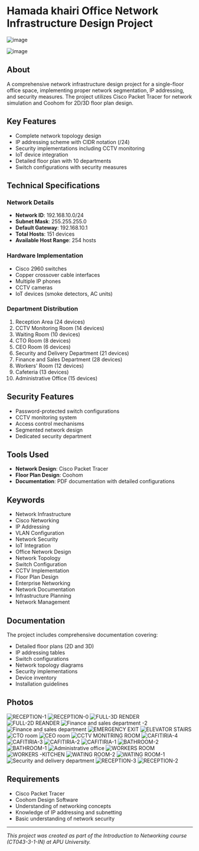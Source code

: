 # Hamada khairi Office Network Infrastructure Design Project


![image](https://github.com/user-attachments/assets/1a54cffe-6e55-4925-9010-ba3e883e0ba1)

![image](https://github.com/user-attachments/assets/9ab4f14d-e50a-49fb-872b-314d0ebe4ae6)


## About
A comprehensive network infrastructure design project for a single-floor office space, implementing proper network segmentation, IP addressing, and security measures. The project utilizes Cisco Packet Tracer for network simulation and Coohom for 2D/3D floor plan design.

## Key Features
- Complete network topology design
- IP addressing scheme with CIDR notation (/24)
- Security implementations including CCTV monitoring
- IoT device integration
- Detailed floor plan with 10 departments
- Switch configurations with security measures

## Technical Specifications

### Network Details
- **Network ID**: 192.168.10.0/24
- **Subnet Mask**: 255.255.255.0
- **Default Gateway**: 192.168.10.1
- **Total Hosts**: 151 devices
- **Available Host Range**: 254 hosts

### Hardware Implementation
- Cisco 2960 switches
- Copper crossover cable interfaces
- Multiple IP phones
- CCTV cameras
- IoT devices (smoke detectors, AC units)

### Department Distribution
1. Reception Area (24 devices)
2. CCTV Monitoring Room (14 devices)
3. Waiting Room (10 devices)
4. CTO Room (8 devices)
5. CEO Room (6 devices)
6. Security and Delivery Department (21 devices)
7. Finance and Sales Department (28 devices)
8. Workers' Room (12 devices)
9. Cafeteria (13 devices)
10. Administrative Office (15 devices)

## Security Features
- Password-protected switch configurations
- CCTV monitoring system
- Access control mechanisms
- Segmented network design
- Dedicated security department

## Tools Used
- **Network Design**: Cisco Packet Tracer
- **Floor Plan Design**: Coohom
- **Documentation**: PDF documentation with detailed configurations

## Keywords
- Network Infrastructure
- Cisco Networking
- IP Addressing
- VLAN Configuration
- Network Security
- IoT Integration
- Office Network Design
- Network Topology
- Switch Configuration
- CCTV Implementation
- Floor Plan Design
- Enterprise Networking
- Network Documentation
- Infrastructure Planning
- Network Management

## Documentation
The project includes comprehensive documentation covering:
- Detailed floor plans (2D and 3D)
- IP addressing tables
- Switch configurations
- Network topology diagrams
- Security implementations
- Device inventory
- Installation guidelines


## Photos
![RECEPTION-1](https://github.com/user-attachments/assets/2dc951e5-9491-45ca-a6f2-df04d14ff781)
![RECEPTION-0](https://github.com/user-attachments/assets/de16d1db-095e-4a17-86fc-3ebabd9e060e)
![FULL-3D RENDER](https://github.com/user-attachments/assets/8c067043-7283-4476-944e-bf813f820fc7)
![FULL-2D REANDER](https://github.com/user-attachments/assets/4183603b-86f7-4e09-9d48-93f157e7aa24)
![Finance and sales department -2](https://github.com/user-attachments/assets/ac9d3ddb-1aaf-40f0-aadf-028d6e8657aa)
![Finance and sales department ](https://github.com/user-attachments/assets/064d6773-5883-4db0-941c-b021e5ff3327)
![EMERGENCY EXIT](https://github.com/user-attachments/assets/b401525e-99b9-42f0-8b37-2a42df110bcc)
![ELEVATOR   STAIRS](https://github.com/user-attachments/assets/fbd13763-6fc6-4e99-9d9b-f3b479af37c3)
![CTO room ](https://github.com/user-attachments/assets/d0cb75ee-209b-4710-85dc-bda84bade85c)
![CEO room ](https://github.com/user-attachments/assets/133fc37c-8507-4938-b7e8-cb55c9247bf8)
![CCTV MONITRING ROOM ](https://github.com/user-attachments/assets/f4840cfb-1128-4dff-9ca5-cf54fc30c5b5)
![CAFITIRIA-4](https://github.com/user-attachments/assets/426de377-5ee4-4c51-befc-6a421f731bb1)
![CAFITIRIA-3](https://github.com/user-attachments/assets/b6226a68-6b3e-4adf-b0d4-5c87c606afe8)
![CAFITIRIA-2](https://github.com/user-attachments/assets/5deec189-bb25-41a7-8635-efee4fd03878)
![CAFITIRIA-1](https://github.com/user-attachments/assets/56bfa0a3-4b10-4e85-a5fd-c24afaf7a9cf)
![BATHROOM-2](https://github.com/user-attachments/assets/35a694ba-4adf-434c-bd57-de2d358ad545)
![BATHROOM-1](https://github.com/user-attachments/assets/e6d6b4ba-b543-4776-86fc-74679476c453)
![Administrative office ](https://github.com/user-attachments/assets/2a91c2c2-89e2-47a8-99b7-0500654a1bb8)
![WORKERS ROOM](https://github.com/user-attachments/assets/77299cf0-bd21-4a80-83cd-3f744da4e047)
![WORKERS -KITCHEN](https://github.com/user-attachments/assets/fdfb7d06-d476-484f-9946-f3beb7d4098c)
![WATING ROOM-2](https://github.com/user-attachments/assets/87103dbd-8e41-4fc8-b552-589bad6647f0)
![WATING ROOM-1](https://github.com/user-attachments/assets/cc62ca9f-5065-4388-8098-5a4ab4266d0c)
![Security and delivery department ](https://github.com/user-attachments/assets/80605e40-07e5-4935-875a-233e9f183543)
![RECEPTION-3](https://github.com/user-attachments/assets/cb118a6b-4a08-49ef-b492-904ae0dbc277)
![RECEPTION-2](https://github.com/user-attachments/assets/578e5f55-1594-4793-ae34-dd225f05e4d9)



## Requirements
- Cisco Packet Tracer
- Coohom Design Software
- Understanding of networking concepts
- Knowledge of IP addressing and subnetting
- Basic understanding of network security

---
*This project was created as part of the Introduction to Networking course (CT043-3-1-IN) at APU University.*

